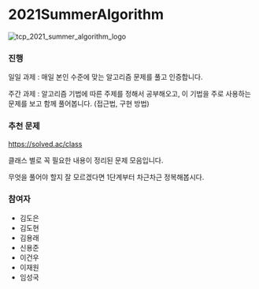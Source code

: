 # 2021SummerAlgorithm

![tcp_2021_summer_algorithm_logo](https://user-images.githubusercontent.com/28296575/122872768-e2810600-d36b-11eb-840a-da30ac28347a.png)


### 진행
일일 과제 : 매일 본인 수준에 맞는 알고리즘 문제를 풀고 인증합니다.

주간 과제 : 알고리즘 기법에 따른 주제를 정해서 공부해오고, 이 기법을 주로 사용하는 문제를 보고 함께 풀어봅니다. (접근법, 구현 방법)

### 추천 문제
https://solved.ac/class

클래스 별로 꼭 필요한 내용이 정리된 문제 모음입니다.

무엇을 풀어야 할지 잘 모르겠다면 1단계부터 차근차근 정복해봅시다.


### 참여자
- 김도은
- 김도현
- 김용래
- 신용준
- 이건우
- 이재원
- 임성국
